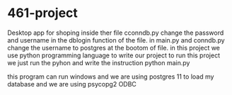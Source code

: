 # 461-project
Desktop app for shoping
inside ther file cconndb.py change the password and username in the dblogin function of the file. 
in main.py and conndb.py change the username to postgres at the bootom of file.
in this project we use python programming language to write our project to run this project we just run the pyhon and
write the instruction 
python main.py

this program can run windows and we are using postgres 11 to load my database and we are using psycopg2 ODBC
